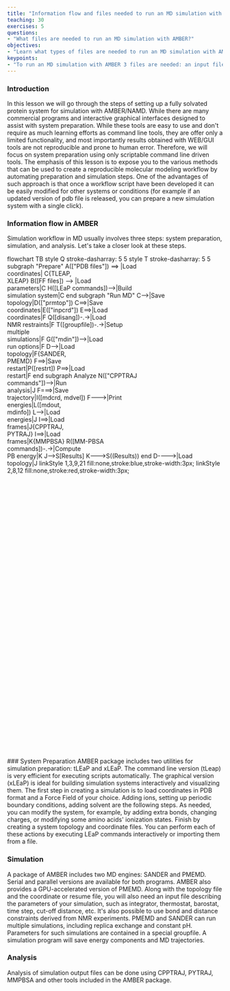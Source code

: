 ```yaml
---
title: "Information flow and files needed to run an MD simulation with AMBER"
teaching: 30
exercises: 5
questions:
- "What files are needed to run an MD simulation with AMBER?"
objectives:
- "Learn what types of files are needed to run an MD simulation with AMBER"
keypoints:
- "To run an MD simulation with AMBER 3 files are needed: an input file, a parameter file, and a file describing coordinates/velocities . "
---
```

### Introduction
In this lesson we will go through the steps of setting up a fully solvated protein system for simulation with AMBER/NAMD. While there are many commercial programs and interactive graphical interfaces designed to assist with system preparation. While these tools are easy to use and don't require as much learning efforts as command line tools, they are offer only a limited functionality, and most importantly results obtained with WEB/GUI tools are not reproducible and prone to human error. Therefore, we will focus on system preparation using only scriptable command line driven tools. The emphasis of this lesson is to expose you to the various methods that can be used to create a reproducible molecular modeling workflow by automating preparation and simulation steps. One of the advantages of such approach is that once a workflow script have been developed it can be easily modified for other systems or conditions (for example if an updated version of pdb file is released, you can prepare a new simulation system with a single click).

### Information flow in AMBER
Simulation workflow in MD usually involves three steps: system preparation, simulation, and analysis. Let's take a closer look at these steps.
<div class="mermaid" style="height: 30%">
flowchart TB
style Q stroke-dasharray: 5 5
style T stroke-dasharray: 5 5
subgraph "Prepare"
    A(["PDB files"]) ==> |Load <br/>coordinates| C{TLEAP, <br/>XLEAP}
    B([FF files]) --> |Load <br/>parameters|C
    H([LEaP commands])-->|Build <br/>simulation system|C
end
subgraph "Run MD"
    C-->|Save <br/>topology|D(["prmtop"])
    C==>|Save <br/>coordinates|E(["inpcrd"])
    E==>|Load <br/>coordinates|F
    Q([disang])-.->|Load <br/>NMR restraints|F
    T([groupfile])-.->|Setup <br/> multiple  <br/> simulations|F
    G(["mdin"])-->|Load <br/>run options|F
    D-->|Load <br/>topology|F{SANDER, <br/>PMEMD}
    F==>|Save <br/>restart|P([restrt])
    P==>|Load <br/>restart|F
end   
subgraph Analyze 
    N(["CPPTRAJ <br/>commands"])-->|Run <br/>analysis|J 
    F===>|Save <br/>trajectory|I([mdcrd, mdvel])
    F--->|Print <br/>energies|L([mdout,<br/> mdinfo])
    L-->|Load <br/>energies|J
    I==>|Load <br/>frames|J{CPPTRAJ, <br/> PYTRAJ}
    I==>|Load <br/>frames|K{MMPBSA}
    R([MM-PBSA <br/>commands])-.->|Compute <br/> PB energy|K
    J-->S[Results]
    K--->S((Results))
end
    D---->|Load <br/>topology|J
    linkStyle 1,3,9,21 fill:none,stroke:blue,stroke-width:3px;
    linkStyle 2,8,12 fill:none,stroke:red,stroke-width:3px;   
</div>
### System Preparation
AMBER package includes two utilities for simulation preparation: tLEaP and xLEaP. The command line version (tLeap) is very efficient for executing scripts automatically. The graphical version (xLEaP) is ideal for building simulation systems interactively and visualizing them. The first step in creating a simulation is to load coordinates in PDB format and a Force Field of your choice. Adding ions, setting up periodic boundary conditions, adding solvent are the following steps. As needed, you can modify the system, for example, by adding extra bonds, changing charges, or modifying some amino acids' ionization states. Finish by creating a system topology and coordinate files. You can perform each of these actions by executing LEaP commands interactively or importing them from a file.

### Simulation
A package of AMBER includes two MD engines: SANDER and PMEMD. Serial and parallel versions are available for both programs. AMBER also provides a GPU-accelerated version of PMEMD. Along with the topology file and the coordinate or resume file, you will also need an input file describing the parameters of your simulation, such as integrator, thermostat, barostat, time step, cut-off distance, etc. It's also possible to use bond and distance constraints derived from NMR experiments. PMEMD and SANDER can run multiple simulations, including replica exchange and constant pH. Parameters for such simulations are contained in a special groupfile. A simulation program will save energy components and MD trajectories. 

### Analysis
Analysis of simulation output files can be done using CPPTRAJ, PYTRAJ, MMPBSA and other tools included in the AMBER package.


